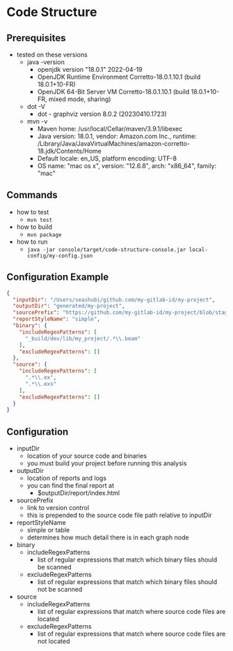 # Code Structure

## Prerequisites
- tested on these versions
  - java -version
    - openjdk version "18.0.1" 2022-04-19
    - OpenJDK Runtime Environment Corretto-18.0.1.10.1 (build 18.0.1+10-FR)
    - OpenJDK 64-Bit Server VM Corretto-18.0.1.10.1 (build 18.0.1+10-FR, mixed mode, sharing)
  - dot -V
    - dot - graphviz version 8.0.2 (20230410.1723)
  - mvn -v
    - Maven home: /usr/local/Cellar/maven/3.9.1/libexec
    - Java version: 18.0.1, vendor: Amazon.com Inc., runtime: /Library/Java/JavaVirtualMachines/amazon-corretto-18.jdk/Contents/Home
    - Default locale: en_US, platform encoding: UTF-8
    - OS name: "mac os x", version: "12.6.8", arch: "x86_64", family: "mac"

## Commands
- how to test
  - `mvn test`
- how to build
  - `mvn package`
- how to run
  - `java -jar console/target/code-structure-console.jar local-config/my-config.json`

## Configuration Example
```json
{
  "inputDir": "/Users/seashubi/github.com/my-gitlab-id/my-project",
  "outputDir": "generated/my-project",
  "sourcePrefix": "https://github.com/my-gitlab-id/my-project/blob/staging/",
  "reportStyleName": "simple",
  "binary": {
    "includeRegexPatterns": [
      "_build/dev/lib/my_project/.*\\.beam"
    ],
    "excludeRegexPatterns": []
  },
  "source": {
    "includeRegexPatterns": [
      ".*\\.ex",
      ".*\\.exs"
    ],
    "excludeRegexPatterns": []
  }
}
```

## Configuration
- inputDir
  - location of your source code and binaries
  - you must build your project before running this analysis
- outputDir
  - location of reports and logs
  - you can find the final report at
    - $outputDir/report/index.html
- sourcePrefix
  - link to version control
  - this is prepended to the source code file path relative to inputDir
- reportStyleName
  - simple or table
  - determines how much detail there is in each graph node
- binary
  - includeRegexPatterns
    - list of regular expressions that match which binary files should be scanned
  - excludeRegexPatterns
    - list of regular expressions that match which binary files should not be scanned
- source
  - includeRegexPatterns
    - list of regular expressions that match where source code files are located
  - excludeRegexPatterns
    - list of regular expressions that match where source code files are not located

